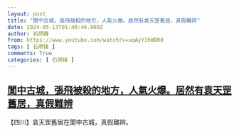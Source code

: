 ```yaml
---
layout: post
title: "閬中古城，張飛被殺的地方，人氣火爆。居然有袁天罡舊居，真假難辨"
date: 2024-05-13T01:40:46.000Z
author: 石炳鋒
from: https://www.youtube.com/watch?v=uqAyY3hWDR0
tags: [ 石炳锋 ]
comments: True
categories: [ 石炳锋 ]
---
```

<!--1715564446000-->
[閬中古城，張飛被殺的地方，人氣火爆。居然有袁天罡舊居，真假難辨](https://www.youtube.com/watch?v=uqAyY3hWDR0)
------

<div>
【四川】袁天罡舊居在閬中古城，真假難辨。
</div>
